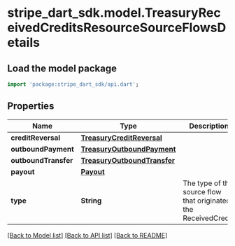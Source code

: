 # stripe_dart_sdk.model.TreasuryReceivedCreditsResourceSourceFlowsDetails

## Load the model package
```dart
import 'package:stripe_dart_sdk/api.dart';
```

## Properties
Name | Type | Description | Notes
------------ | ------------- | ------------- | -------------
**creditReversal** | [**TreasuryCreditReversal**](TreasuryCreditReversal.md) |  | [optional] 
**outboundPayment** | [**TreasuryOutboundPayment**](TreasuryOutboundPayment.md) |  | [optional] 
**outboundTransfer** | [**TreasuryOutboundTransfer**](TreasuryOutboundTransfer.md) |  | [optional] 
**payout** | [**Payout**](Payout.md) |  | [optional] 
**type** | **String** | The type of the source flow that originated the ReceivedCredit. | 

[[Back to Model list]](../README.md#documentation-for-models) [[Back to API list]](../README.md#documentation-for-api-endpoints) [[Back to README]](../README.md)


